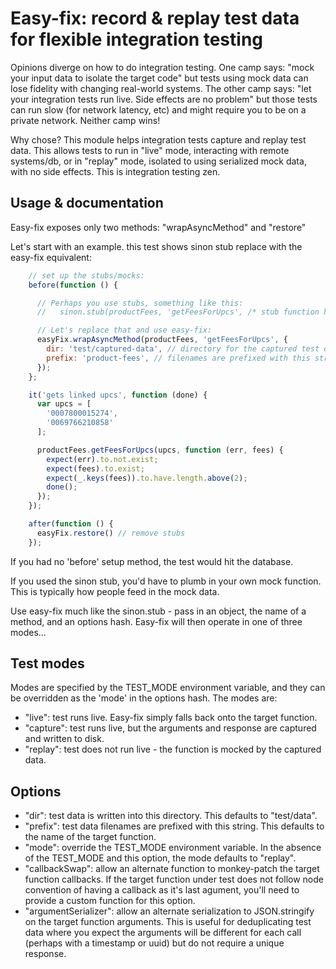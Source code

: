
Easy-fix: record & replay test data for flexible integration testing
====================================================================

Opinions diverge on how to do integration testing.  One camp says: "mock your input data to isolate the target code" but tests using mock data can lose fidelity with changing real-world systems.  The other camp says: "let your integration tests run live. Side effects are no problem" but those tests can run slow (for network latency, etc) and might require you to be on a private network.  Neither camp wins!

Why chose?  This module helps integration tests capture and replay test data.  This allows tests to run in "live" mode, interacting with remote systems/db, or in "replay" mode, isolated to using serialized mock data, with no side effects. This is integration testing zen.

Usage & documentation
---------------------

Easy-fix exposes only two methods: "wrapAsyncMethod" and "restore"

Let's start with an example.  this test shows sinon stub replace with the easy-fix equivalent:

```javascript
    // set up the stubs/mocks:
    before(function () {

      // Perhaps you use stubs, something like this:
      //   sinon.stub(productFees, 'getFeesForUpcs', /* stub function here */ );

      // Let's replace that and use easy-fix:
      easyFix.wrapAsyncMethod(productFees, 'getFeesForUpcs', {
        dir: 'test/captured-data', // directory for the captured test data
        prefix: 'product-fees', // filenames are prefixed with this string
      });
    };

    it('gets linked upcs', function (done) {
      var upcs = [
        '0007800015274',
        '0069766210858'
      ];

      productFees.getFeesForUpcs(upcs, function (err, fees) {
        expect(err).to.not.exist;
        expect(fees).to.exist;
        expect(_.keys(fees)).to.have.length.above(2);
        done();
      });
    });

    after(function () {
      easyFix.restore() // remove stubs
    });
```

If you had no 'before' setup method, the test would hit the database.

If you used the sinon stub, you'd have to plumb in your own mock function.  This is typically how people feed in the mock data.

Use easy-fix much like the sinon.stub - pass in an object, the name of a method, and an options hash.  Easy-fix will then operate in one of three modes...

Test modes
----------

Modes are specified by the TEST_MODE environment variable, and they can be overridden as the 'mode' in the options hash.  The modes are:

*  "live": test runs live.  Easy-fix simply falls back onto the target function.
*  "capture": test runs live, but the arguments and response are captured and written to disk.
*  "replay": test does not run live - the function is mocked by the captured data.

Options
-------

*  "dir": test data is written into this directory. This defaults to "test/data".
*  "prefix": test data filenames are prefixed with this string. This defaults to the name of the target function.
*  "mode": override the TEST_MODE environment variable.  In the absence of the TEST_MODE and this option, the mode defaults to "replay".
*  "callbackSwap": allow an alternate function to monkey-patch the target function callbacks.  If the target function under test does not follow node convention of having a callback as it's last agument, you'll need to provide a custom function for this option.
*  "argumentSerializer":  allow an alternate serialization to JSON.stringify on the target function arguments.  This is useful for deduplicating test data where you expect the arguments will be different for each call (perhaps with a timestamp or uuid) but do not require a unique response.

